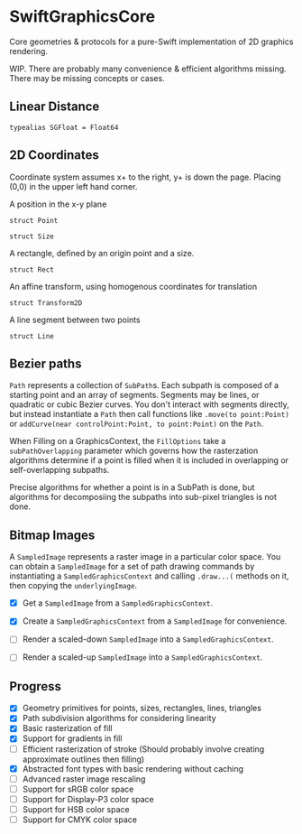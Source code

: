 # SwiftGraphicsCore
Core geometries &amp; protocols for a pure-Swift implementation of 2D graphics rendering.

WIP.  There are probably many convenience & efficient algorithms missing.  There may be missing concepts or cases.

## Linear Distance

`typealias SGFloat = Float64`


## 2D Coordinates

Coordinate system assumes x+ to the right, y+ is down the page.  Placing (0,0) in the upper left hand corner.

A position in the x-y plane

`struct Point`

`struct Size`


A rectangle, defined by an origin point and a size.

`struct Rect`


An affine transform, using homogenous coordinates for translation

`struct Transform2D`


A line segment between two points

`struct Line`


##  Bezier paths

`Path` represents a collection of `SubPath`s.  Each subpath is composed of a starting point and an array of segments.  Segments may be lines, or quadratic or cubic Bezier curves.  You don't interact with segments directly, but instead instantiate a `Path` then call functions like `.move(to point:Point)` or `addCurve(near controlPoint:Point, to point:Point)` on the `Path`.

When Filling on a GraphicsContext, the  `FillOptions` take a `subPathOverlapping` parameter which governs how the rasterzation algorithms determine if a point is filled when it is included in overlapping or self-overlapping subpaths. 


Precise algorithms for whether a point is in a SubPath is done, but algorithms for decomposiing the subpaths into sub-pixel triangles is not done.





## Bitmap Images

A `SampledImage` represents a raster image in a particular color space.  You can obtain a `SampledImage` for a set of path drawing commands by instantiating a `SampledGraphicsContext` and calling `.draw...(` methods on it, then copying the `underlyingImage`.

- [x] Get a `SampledImage` from a `SampledGraphicsContext`.
- [x] Create a `SampledGraphicsContext` from a `SampledImage` for convenience.
- [ ] Render a scaled-down `SampledImage` into a `SampledGraphicsContext`.
- [ ] Render a scaled-up `SampledImage` into a `SampledGraphicsContext`.


## Progress

- [x] Geometry primitives for points, sizes, rectangles, lines, triangles
- [x] Path subdivision algorithms for considering linearity
- [x] Basic rasterization of fill
- [x] Support for gradients in fill
- [ ] Efficient rasterization of stroke (Should probably involve creating approximate outlines then filling)
- [x] Abstracted font types with basic rendering without caching
- [ ] Advanced raster image rescaling
- [ ] Support for sRGB color space
- [ ] Support for Display-P3 color space
- [ ] Support for HSB color space
- [ ] Support for CMYK color space

